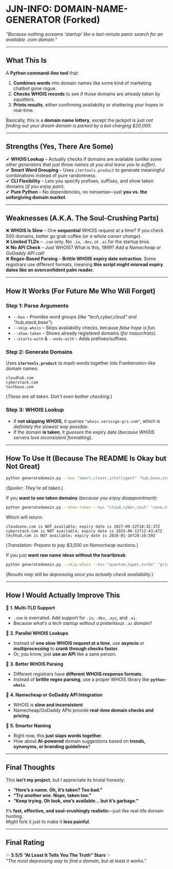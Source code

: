 # JJN-INFO: DOMAIN-NAME-GENERATOR (Forked)
*"Because nothing screams 'startup' like a last-minute panic search for an available .com domain."*

---

## What This Is
A **Python command-line tool** that:
1. **Combines words** into domain names like some kind of marketing chatbot gone rogue.
2. **Checks WHOIS records** to see if those domains are *already taken by squatters*.
3. **Prints results**, either confirming availability or shattering your hopes in real-time.

Basically, this is a **domain name lottery**, except the jackpot is just *not finding out your dream domain is parked by a bot charging $20,000*.

---

## Strengths (Yes, There Are Some)
✔ **WHOIS Lookup** – Actually checks if domains are available (*unlike some other generators that just throw names at you and leave you to suffer*).  
✔ **Smart Word Grouping** – Uses `itertools.product` to generate meaningful combinations instead of pure randomness.  
✔ **CLI Flexibility** – Lets you specify prefixes, suffixes, and show taken domains (*if you enjoy pain*).  
✔ **Pure Python** – No dependencies, no nonsense—just **you vs. the unforgiving domain market**.  

---

## Weaknesses (A.K.A. The Soul-Crushing Parts)
❌ **WHOIS Is Slow** – One **sequential** WHOIS request at a time? If you check 500 domains, better go grab coffee (*or a whole career change*).  
❌ **Limited TLDs** – `.com` only. No `.io`, `.dev`, or `.ai` for the startup bros.  
❌ **No API Check** – Just WHOIS? What is this, 1999? *Add a Namecheap or GoDaddy API call!*  
❌ **Regex-Based Parsing** – **Brittle WHOIS expiry date extraction**. Some registrars use different formats, meaning **this script might misread expiry dates like an overconfident palm reader.**  

---

## How It Works (For Future Me Who Will Forget)
### Step 1: Parse Arguments
- `--kws` – Provides word groups (*like "tech,cyber,cloud" and "hub,stack,base"*).
- `--skip-whois` – Skips availability checks, because *false hope is fun*.
- `--show-taken` – Shows already registered domains (*for masochists*).
- `--starts-with` & `--ends-with` – Adds prefixes/suffixes.

### Step 2: Generate Domains
Uses **`itertools.product`** to mash words together into Frankenstein-like domain names:
```plaintext
cloudhub.com
cyberstack.com
techbase.com
```
(*These are all taken. Don’t even bother checking.*)

### Step 3: WHOIS Lookup
- If **not skipping WHOIS**, it queries `"whois.verisign-grs.com"`, which is *definitely the slowest way possible*.
- If the domain **is taken**, it *guesses* the expiry date (*because WHOIS servers love inconsistent formatting*).

---

## How To Use It (Because The README Is Okay but Not Great)
```bash
python generatedomain.py --kws "smart,clever,intelligent" "hub,base,stack"
```
(*Spoiler: They’re all taken.*)

If you **want to see taken domains** (*because you enjoy disappointment*):
```bash
python generatedomain.py --show-taken --kws "cloud,cyber,tech" "zone,stack,hub"
```
Which will return:
```plaintext
cloudzone.com is NOT available; expiry date is 2027-09-22T18:32:37Z
cyberstack.com is NOT available; expiry date is 2025-06-11T12:43:47Z
techhub.com is NOT available; expiry date is 2028-01-16T20:10:59Z
```
(*Translation: Prepare to pay $3,000 on Namecheap auctions.*)

If you just **want raw name ideas without the heartbreak**:
```bash
python generatedomain.py --skip-whois --kws "quantum,hyper,turbo" "grid,system,link"
```
(*Results may still be depressing once you actually check availability.*)

---

## How I Would Actually Improve This
🚀 **1. Multi-TLD Support**  
- `.com` is overrated. Add support for `.io`, `.dev`, `.xyz`, and `.ai`.  
- Because *what’s a tech startup without a pretentious `.ai` domain?*

🚀 **2. Parallel WHOIS Lookups**  
- Instead of **one slow WHOIS request at a time**, use **asyncio** or **multiprocessing** to **crank through checks faster**.  
- Or, you know, just **use an API** like a sane person.

🚀 **3. Better WHOIS Parsing**  
- Different registrars have **different WHOIS response formats**.  
- Instead of **brittle regex parsing**, use a proper WHOIS library like **`python-whois`**.

🚀 **4. Namecheap or GoDaddy API Integration**  
- WHOIS is **slow and inconsistent**.  
- Namecheap/GoDaddy APIs provide **real-time domain checks and pricing**.  

🚀 **5. Smarter Naming**  
- Right now, this **just slaps words together**.  
- How about **AI-powered** domain suggestions based on **trends, synonyms, or branding guidelines**?

---

## Final Thoughts
This **isn’t my project**, but I appreciate its brutal honesty:
- **“Here’s a name. Oh, it’s taken? Too bad.”**
- **“Try another one. Nope, taken too.”**
- **“Keep trying. Oh look, one’s available… but it’s garbage.”**

It’s **fast, effective, and soul-crushingly realistic**—just like real-life domain hunting.  
Might fork it just to make it **less painful**.  

---

## Final Rating
✨ **3.5/5 “At Least It Tells You The Truth” Stars** ✨  
*"The most depressing way to find a domain, but at least it works."*